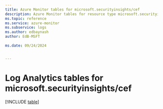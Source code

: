```yaml
---
title: Azure Monitor tables for microsoft.securityinsights/cef
description: Azure Monitor tables for resource type microsoft.securityinsights/cef
ms.topic: reference
ms.service: azure-monitor
ms.subservice: logs
ms.author: edbaynash
author: EdB-MSFT
   
ms.date: 09/24/2024


---
```


# Log Analytics tables for microsoft.securityinsights/cef  

[!INCLUDE [table](~/reusable-content/ce-skilling/azure/includes/azure-monitor/reference/tables/microsoft-securityinsights_cef-include.md)]

